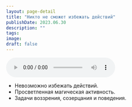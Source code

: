 ```yaml
---
layout: page-detail
title: "Никто не сможет избежать действий"
publishDate: 2023.06.30
description: ""
tags:
image:
draft: false
---
```


<audio title="2023.06.30 - Никто не сможет избежать действий.mp3" src="https://filer-api.advayta.org/v1.0/public/files/73474" controls=""></audio>

* Невозможно избежать действий.
* Просветленная магическая активность.
* Задачи воззрения, созерцания и поведения.

  
